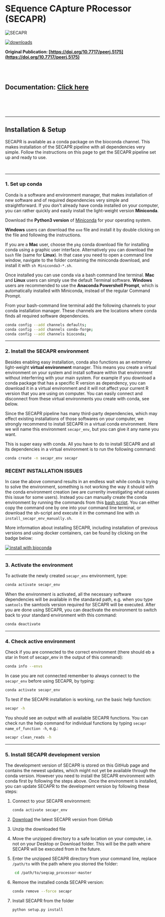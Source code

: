 # SEquence CApture PRocessor (SECAPR)

![SECAPR](https://raw.githubusercontent.com/AntonelliLab/seqcap_processor/master/images/secapr_logo_small.png)

[![downloads](https://anaconda.org/bioconda/secapr/badges/downloads.svg)](http://bioconda.github.io/recipes/secapr/README.html)

**Original Publication: [https://doi.org/10.7717/peerj.5175](https://doi.org/10.7717/peerj.5175)**

<br/>
<br/>

## **Documentation: [Click here](http://antonellilab.github.io/seqcap_processor/)**

<br/>
<br/>
<br/>

***

## Installation & Setup
SECAPR is available as a conda package on the bioconda channel. This makes installation of the SECAPR pipeline with all dependencies very simple. Follow the instructions on this page to get the SECAPR pipeline set up and ready to use.

<br/>

***

### 1. Set up conda

 Conda is a software and environment manager, that makes installation of new software and of required dependencies very simple and straightforward. If you don't already have conda installed on your computer, you can rather quickly and easily install the light-weight version **Miniconda**.

Download the **Python3 version** of [Miniconda](https://docs.conda.io/en/latest/miniconda.html) for your operating system.

**Windows** users can download the `exe` file and install it by double clicking on the file and following the instructions.

If you are a **Mac** user, choose the `pkg` conda download file for installing conda using a graphic user interface. Alternatively you can download the `bash` file (same for **Linux**). In that case you need to open a command line window, navigate to the folder containing the miniconda download, and install it with `sh Miniconda3-*.sh`.

Once installed you can use conda via a bash command line terminal. **Mac** and **Linux** users can simply use the default Terminal software. **Windows** users are recommended to use the **Anaconda Powershell Prompt**, which is automatically installed with Miniconda, instead of the regular Command Prompt.

From your bash-command line terminal add the following channels to your conda installation manager. These channels are the locations where conda finds all required software dependencies.

```bash
conda config --add channels defaults;
conda config --add channels conda-forge;
conda config --add channels bioconda;    
```


***

### 2. Install the SECAPR environment

Besides enabling easy installation, conda also functions as an extremely light-weight **virtual environment** manager. This means you create a virtual environment on your system and install software within that environment without interferring with your main system. For example if you download a conda package that has a specific R version as dependency, you can download it in a virtual environment and it will not affect your current R version that you are using on computer. You can easily connect and disconnect from these virtual environments you create with conda, see below.

Since the SECAPR pipeline has many third-party dependencies, which may effect existing installations of those softwares on your computer, we strongly recommend to install SECAPR in a virtual conda environment. Here we will name this environment `secapr_env`, but you can give it any name you want.

This is super easy with conda. All you have to do to install SECAPR and all its dependencies in a virtual environment is to run the following command:

```bash
conda create -n secapr_env secapr
```

### RECENT INSTALLATION ISSUES
In case the above command results in an endless wait while conda is trying to solve the environment, something is not working the way it should with the conda environment creation (we are currenlty investigating what causes this issue for some users). Instead you can manually create the conda environment by running the commands from this [bash script](https://github.com/AntonelliLab/seqcap_processor/blob/master/recipe/install_secapr_env_manually.sh). You can either copy the command one by one into your command line terminal, or download the sh-script and execute it in the command line with `sh install_secapr_env_manually.sh`.


More information about installing SECAPR, including installation of previous versions and using docker containers, can be found by clicking on the badge below:

[![install with bioconda](https://img.shields.io/badge/install%20with-bioconda-brightgreen.svg?style=flat-square)](http://bioconda.github.io/recipes/secapr/README.html)

***

### 3. Activate the environment
To activate the newly created `secapr_env` environment, type:

```bash
conda activate secapr_env
```

When the environment is activated, all the necessary software dependencies will be available in the standarad path, e.g. when you type `samtools` the samtools version required for SECAPR will be executed. After you are done using SECAPR, you can deactivate the environment to switch back to your standard environment with this command:

```bash
conda deactivate
```

***

### 4. Check active environment
Check if you are connected to the correct environment (there should eb a star in front of secapr_env in the output of this command):

```bash
conda info --envs
```

In case you are not connected remember to always connect to the `secapr_env` before using SECAPR, by typing:

```bash
conda activate secapr_env
```

To test if the SECAPR installation is working, run the basic help function:

```bash
secapr -h
```

You should see an output with all available SECAPR functions. You can check run the help command for individual functions by typing `secapr name_of_function -h`, e.g.:

```bash
secapr clean_reads -h
```

***

### 5. Install SECAPR development version

The development version of SECAPR is stored on this GitHub page and contains the newest updates, which might not yet be available through the conda version. However you need to install the SECAPR environment with conda first by following the steps above. Once the environment is installed, you can update SECAPR to the development version by following these steps:

1. Connect to your SECAPR environment:

   ```bash
   conda activate secapr_env
   ```

2. [Download](https://github.com/AntonelliLab/seqcap_processor/archive/master.zip) the latest SECAPR version from GitHub  
3. Unzip the downloaded file
4. Move the unzipped directory to a safe location on your computer, i.e. not on your Desktop or Download folder. This will be the path where SECAPR will be executed from in the future.
5. Enter the unzipped SECAPR directory from your command line, replace `/path/to` with the path where you storred the folder:

   ```bash
    cd /path/to/seqcap_processor-master
    ```

6. Remove the installed conda SECAPR version:
   ```bash
   conda remove --force secapr
   ```

7. Install SECAPR from the folder 

    ```bash
    python setup.py install
    ```